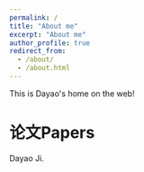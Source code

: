 ```yaml
---
permalink: /
title: "About me"
excerpt: "About me"
author_profile: true
redirect_from: 
  - /about/
  - /about.html
---
```


This is Dayao's home on the web!



论文Papers
======

[0001.GFUAeD：一种嵌入式设备的]: https://kns.cnki.net/kcms2/article/abstract?v=3uoqIhG8C44YLTlOAiTRKibYlV5Vjs7i0-kJR0HYBJ80QN9L51zrP9tAZRSbrX-9NEj030ZIkQNmk7NdkKkthbGPEPmokah2&amp;uniplatform=NZKPT



[0002.AIoT设备高可靠固件升级引擎]: https://kns.cnki.net/kcms2/article/abstract?v=3uoqIhG8C44YLTlOAiTRKibYlV5Vjs7ioT0BO4yQ4m_mOgeS2ml3UPw4kBSMd9PHB_qbY91KIQAmhPY-HUHhwsnlRkp4IM_W&amp;uniplatform=NZKPT
[A]: https://kns.cnki.net/kcms2/article/abstract?v=3uoqIhG8C44YLTlOAiTRKibYlV5Vjs7ioT0BO4yQ4m_mOgeS2ml3UPw4kBSMd9PHB_qbY91KIQAmhPY-HUHhwsnlRkp4IM_W&amp;uniplatform=NZKPT



[0003.跨固件平台升级系统的研究]: https://kns.cnki.net/kcms2/article/abstract?v=3uoqIhG8C44YLTlOAiTRKu87-SJxoEJu6LL9TJzd50n4uo78Jqw5ytYV81HAS6utTqkBa0e4LqopGOraBkFF6NLHK3b2pnwR&amp;uniplatform=NZKPT
[A]: https://kns.cnki.net/kcms2/article/abstract?v=3uoqIhG8C44YLTlOAiTRKu87-SJxoEJu6LL9TJzd50n4uo78Jqw5ytYV81HAS6utTqkBa0e4LqopGOraBkFF6NLHK3b2pnwR&amp;uniplatform=NZKPT







Dayao Ji.